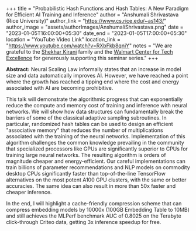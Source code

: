+++
title = "Probabilistic Hash Functions and Hash Tables: A New Paradigm for Efficient AI Training and Inference"
author = "Anshumali Shrivastava (Rice University)"
author_link = "https://www.cs.rice.edu/~as143/"
author_image = "assets/authorImages/AnshumaliShrivastava.png"
date = "2023-01-05T16:00:00+05:30"
date_end = "2023-01-05T17:00:00+05:30"
location = "YouTube Video Link"
location_link = "https://www.youtube.com/watch?v=RXbFkb8qniY"
notes = "We are grateful to the <a href = "https://www.accel.com/people/shekhar-kirani" target= "_blank">Shekhar Kirani</a> family and the <a href = "https://www.csa.iisc.ac.in/cfe-walmart/" target= "_blank">Walmart Center for Tech Excellence</a> for generously supporting this seminar series."
+++

<b>Abstract:</b>
Neural Scaling Law informally states that an increase in model size and data automatically improves AI. However, we
have reached a point where the growth has reached a tipping end where the cost and energy associated with AI are
becoming prohibitive.

This talk will demonstrate the algorithmic progress that can exponentially reduce the compute and memory cost of
training and inference with neural networks. We will show how data structures can fundamentally break the barriers
of some of the classical adaptive sampling subroutines. In particular, randomized hash tables can be used to design
an efficient "associative memory" that reduces the number of multiplications associated with the training of the
neural networks. Implementation of this algorithm challenges the common knowledge prevailing in the community that
specialized processors like GPUs are significantly superior to CPUs for training large neural networks. The resulting
algorithm is orders of magnitude cheaper and energy-efficient. Our careful implementations can train billions of
parameter recommendations and NLP models on commodity desktop CPUs significantly faster than top-of-the-line
TensorFlow alternatives on the most potent A100 GPU clusters, with the same or better accuracies. The same
idea can also result in more than 50x faster and cheaper inference.

In the end, I will highlight a cache-friendly compression scheme that can compress embedding models by 10000x
(100GB Embedding Table to 10MB) and still achieves the MLPerf benchmark AUC of 0.8025 on the Terabyte click-through
Criteo data, getting 3x inference speedup for free.